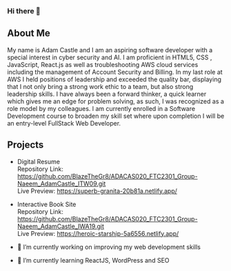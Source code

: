 ### Hi there 👋

## About Me
My name is Adam Castle and I am an aspiring software developer with a special interest in cyber
security and AI. I am proficient in HTML5, CSS , JavaScript, React.js as well as
troubleshooting AWS cloud services including the management of
Account Security and Billing. In my last role at AWS I held positions of
leadership and exceeded the quality bar, displaying that I not only bring a
strong work ethic to a team, but also strong leadership skills. I have
always been a forward thinker, a quick learner which gives me an edge for
problem solving, as such, I was recognized as a role model by my
colleagues. l am currently enrolled in a Software Development course to
broaden my skill set where upon completion I will be an entry-level
FullStack Web Developer.

## Projects
- Digital Resume <br/>
Repository Link: https://github.com/BlazeTheGr8/ADACAS020_FTC2301_Group-Naeem_AdamCastle_ITW09.git <br/>
Live Preview: https://superb-granita-20b81a.netlify.app/

- Interactive Book Site <br/>
Repository Link: https://github.com/BlazeTheGr8/ADACAS020_FTC2301_Group-Naeem_AdamCastle_IWA19.git <br/>
Live Preview: https://heroic-starship-5a6556.netlify.app/ <br/>

- 🔭 I’m currently working on improving my web development skills
- 🌱 I’m currently learning ReactJS, WordPress and SEO
<!--
**BlazeTheGr8/BlazeTheGr8** is a ✨ _special_ ✨ repository because its `README.md` (this file) appears on your GitHub profile.

Here are some ideas to get you started:

- 🔭 I’m currently working on improving my web development skills
- 🌱 I’m currently learning React, WordPress and SEO
- 👯 I’m looking to collaborate on ...
- 🤔 I’m looking for help with ...
- 💬 Ask me about ...
- 📫 How to reach me: ...
- 😄 Pronouns: ...
- ⚡ Fun fact: ...
-->
